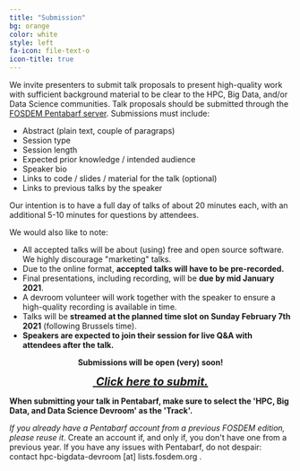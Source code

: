 ```yaml
---
title: "Submission"
bg: orange
color: white
style: left
fa-icon: file-text-o
icon-title: true
---
```


We invite presenters to submit talk proposals to present high-quality work with sufficient background
material to be clear to the HPC, Big Data, and/or Data Science communities.
Talk proposals should be submitted through the [FOSDEM Pentabarf
server](https://penta.fosdem.org/submission/FOSDEM21).
Submissions must include:

- Abstract (plain text, couple of paragraps)
- Session type
- Session length
- Expected prior knowledge / intended audience
- Speaker bio
- Links to code / slides / material for the talk (optional)
- Links to previous talks by the speaker

Our intention is to have a full day of talks of about 20 minutes each, with an additional 5-10 minutes for questions by attendees.

We would also like to note:

- All accepted talks will be about (using) free and open source software.<br/>We highly discourage "marketing" talks.
- Due to the online format, <strong>accepted talks will have to be pre-recorded.</strong>
- Final presentations, including recording, will be <strong>due by mid January 2021</strong>.
- A devroom volunteer will work together with the speaker to ensure a high-quality recording is available in time.
- Talks will be <strong>streamed at the planned time slot on Sunday February 7th 2021</strong> (following Brussels time).
- <strong>Speakers are expected to join their session for live Q&A with attendees after the talk.</strong>

<p align="center"><strong>Submissions will be open (very) soon!</strong></p>
<div style="text-align:center;">
  <p>
    <span style="font-size:20px;">
      <a href="https://penta.fosdem.org/submission/FOSDEM21">
        <i class="fa fa-sign-in">&nbsp;<b>Click here to submit.</b></i>
      </a>
    </span>
  </p>
</div>

<!--
<p><strong>Submissions are closed since Friday Nov 23rd 2018.
The full devroom program is available at <a href="https://fosdem.org/2019/schedule/track/hpc,_big_data_and_data_science/">https://fosdem.org/2019/schedule/track/hpc,_big_data_and_data_science/</a>.</strong>.</p>
-->

<strong>When submitting your talk in Pentabarf, make sure to select the 'HPC, Big Data,
and Data Science Devroom' as the 'Track'.</strong>

<em>If you already have a Pentabarf account from a previous FOSDEM edition, please reuse it</em>.
Create an account if, and only if, you don't have one from a previous year. If
you have any issues with Pentabarf, do not despair: contact hpc-bigdata-devroom [at] lists.fosdem.org .
